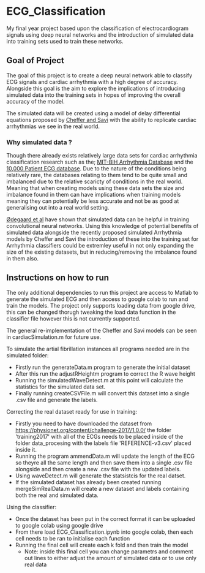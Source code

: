 # ECG_Classification
My final year project based upon the classification of electrocardiogram signals using deep neural networks and the introduction of simulated data into training sets used to train these networks.

## Goal of Project
The goal of this project is to create a deep neural network able to classify ECG signals and cardiac arrhythmia with a high degree of accuracy. Alongside this goal is the aim to explore the implications of introducing simulated data into the training sets in hopes of improving the overall accuracy of the model.

The simulated data will be created using a model of delay differential equations proposed by [Cheffer and Savi](https://www.sciencedirect.com/science/article/abs/pii/S0303264720300769) with the ability to replicate cardiac arrhythmias we see in the real world.

### Why simulated data ?
Though there already exists relatively large data sets for cardiac arrhythmia classification research such as the; [MIT-BIH Arrhythmia Database](https://physionet.org/content/mitdb/1.0.0/) and the [10,000 Patient ECG database](https://figshare.com/collections/ChapmanECG/4560497/2). Due to the nature of the conditions being relatively rare, the databases relating to them tend to be quite small and imbalanced due to the relative scaricty of conditions in the real world. Meaning that when creating models using these data sets the size and imbalance found in them can have implications when training models meaning they can potentially be less accurate and not be as good at generalising out into a real world setting. 

[Ødegaard et al](https://ieeexplore.ieee.org/document/7485270) have shown that simulated data can be helpful in training convolutional neural networks. Using this knowledge of potential benefits of simulated data alongside the recently proposed simulated Arrhythmia models by Cheffer and Savi the introduction of these into the training set for Arrhythmia classifiers could be extremley useful in not only expanding the size of the existing datasets, but in reducing/removing the imbalance found in them also.

## Instructions on how to run
The only additional dependencies to run this project are access to Matlab to generate the simulated ECG and then access to google colab to run and train the models.
The project only supports loading data from google drive, this can be changed thorugh tweaking the load data function in the classifier file however this is not currently supported.

The general re-implementation of the Cheffer and Savi models can be seen in cardiacSimulation.m for future use.

To simulate the artial fibrillation instances all programs needed are in the simulated folder:
* Firstly run the generateData.m program to generate the initial dataset
* After this run the adjustRHeightm program to correct the R wave height
* Running the simulatedWaveDetect.m at this point will calculate the statistics for the simulated data set.
* Finally running createCSVFile.m will convert this dataset into a single .csv file and generate the labels.

Correcting the real dataset ready for use in training:
* Firstly you need to have downloaded the dataset from https://physionet.org/content/challenge-2017/1.0.0/ the folder 'training2017' with all of the ECGs needs to be placed inside of the folder data_procesing with the labels file 'REFERENCE-v3.csv' placed inside it.
* Running the program ammendData.m will update the length of the ECG so theyre all the same length and then save them into a single .csv file alongside and then create a new .csv file with the updated labels.
* Using waveDetect.m will generate the statsistcis for the real datset.
* If the simulated dataset has already been created running mergeSimRealData.m will create a new dataset and labels containing both the real and simulated data.

Using the classifier:
* Once the dataset has been put in the correct format it can be uploaded to google colab using google drive
* From there load ECG_Classification.ipynb into google colab, then each cell needs to be ran to initialise each function
* Running the final cell will create each k fold and then train the model
  * Note: inside this final cell you can change parametrs and comment out lines to either adjust the amount of simulated data or to use only real data
